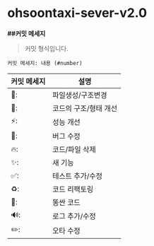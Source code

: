 # ohsoontaxi-sever-v2.0


**##커밋 메세지**  


> 커밋 형식입니다.

```
커밋 메세지: 내용 (#number)
```  


|커밋 메세지|설명|
|------|---|
|:page_facing_up::|파일생성/구조변경|
|:art::|코드의 구조/형태 개선|
|:zap::|성능 개선|
|:bug::|버그 수정|
|:fire::|코드/파일 삭제|
|:sparkles::|새 기능|
|:white_check_mark::|테스트 추가/수정|
|:recycle::|코드 리팩토링|
|:poop::|똥싼 코드|
|:loud_sound::|로그 추가/수정|
|:pencil2::|오타 수정|
